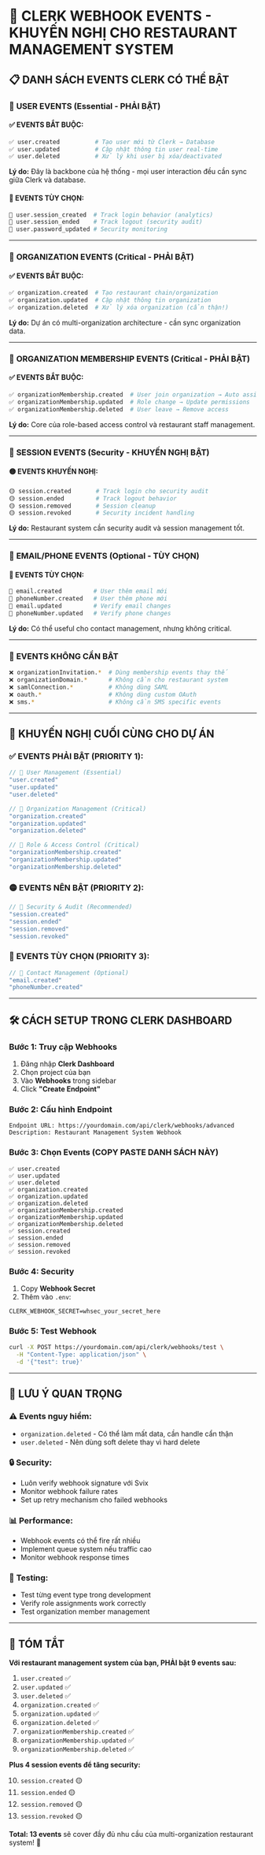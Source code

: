 # 🎯 CLERK WEBHOOK EVENTS - KHUYẾN NGHỊ CHO RESTAURANT MANAGEMENT SYSTEM

## 📋 DANH SÁCH EVENTS CLERK CÓ THỂ BẬT

### 👤 **USER EVENTS** (Essential - PHẢI BẬT)

#### ✅ **EVENTS BẮT BUỘC:**
```bash
✅ user.created          # Tạo user mới từ Clerk → Database
✅ user.updated          # Cập nhật thông tin user real-time  
✅ user.deleted          # Xử lý khi user bị xóa/deactivated
```

**Lý do:** Đây là backbone của hệ thống - mọi user interaction đều cần sync giữa Clerk và database.

#### 🔄 **EVENTS TÙY CHỌN:**
```bash
🔄 user.session_created  # Track login behavior (analytics)
🔄 user.session_ended    # Track logout (security audit)  
🔄 user.password_updated # Security monitoring
```

---

### 🏢 **ORGANIZATION EVENTS** (Critical - PHẢI BẬT)

#### ✅ **EVENTS BẮT BUỘC:**
```bash
✅ organization.created  # Tạo restaurant chain/organization
✅ organization.updated  # Cập nhật thông tin organization
✅ organization.deleted  # Xử lý xóa organization (cẩn thận!)
```

**Lý do:** Dự án có multi-organization architecture - cần sync organization data.

---

### 👥 **ORGANIZATION MEMBERSHIP EVENTS** (Critical - PHẢI BẬT)

#### ✅ **EVENTS BẮT BUỘC:**
```bash
✅ organizationMembership.created  # User join organization → Auto assign role
✅ organizationMembership.updated  # Role change → Update permissions  
✅ organizationMembership.deleted  # User leave → Remove access
```

**Lý do:** Core của role-based access control và restaurant staff management.

---

### 🔐 **SESSION EVENTS** (Security - KHUYẾN NGHỊ BẬT)

#### 🟡 **EVENTS KHUYẾN NGHỊ:**
```bash
🟡 session.created       # Track login cho security audit
🟡 session.ended         # Track logout behavior
🟡 session.removed       # Session cleanup
🟡 session.revoked       # Security incident handling
```

**Lý do:** Restaurant system cần security audit và session management tốt.

---

### 📧 **EMAIL/PHONE EVENTS** (Optional - TÙY CHỌN)

#### 🔄 **EVENTS TÙY CHỌN:**
```bash
🔄 email.created         # User thêm email mới
🔄 phoneNumber.created   # User thêm phone mới  
🔄 email.updated         # Verify email changes
🔄 phoneNumber.updated   # Verify phone changes
```

**Lý do:** Có thể useful cho contact management, nhưng không critical.

---

### 🚫 **EVENTS KHÔNG CẦN BẬT**

```bash
❌ organizationInvitation.*  # Dùng membership events thay thế
❌ organizationDomain.*      # Không cần cho restaurant system
❌ samlConnection.*          # Không dùng SAML
❌ oauth.*                   # Không dùng custom OAuth
❌ sms.*                     # Không cần SMS specific events
```

---

## 🎯 **KHUYẾN NGHỊ CUỐI CÙNG CHO DỰ ÁN**

### ✅ **EVENTS PHẢI BẬT (PRIORITY 1):**
```javascript
// 👤 User Management (Essential)
"user.created"
"user.updated" 
"user.deleted"

// 🏢 Organization Management (Critical)
"organization.created"
"organization.updated"
"organization.deleted"

// 👥 Role & Access Control (Critical)  
"organizationMembership.created"
"organizationMembership.updated"
"organizationMembership.deleted"
```

### 🟡 **EVENTS NÊN BẬT (PRIORITY 2):**
```javascript
// 🔐 Security & Audit (Recommended)
"session.created"
"session.ended"
"session.removed"
"session.revoked"
```

### 🔄 **EVENTS TÙY CHỌN (PRIORITY 3):**
```javascript
// 📧 Contact Management (Optional)
"email.created"
"phoneNumber.created"
```

---

## 🛠️ **CÁCH SETUP TRONG CLERK DASHBOARD**

### **Bước 1: Truy cập Webhooks**
1. Đăng nhập **Clerk Dashboard**
2. Chọn project của bạn
3. Vào **Webhooks** trong sidebar
4. Click **"Create Endpoint"**

### **Bước 2: Cấu hình Endpoint**
```
Endpoint URL: https://yourdomain.com/api/clerk/webhooks/advanced
Description: Restaurant Management System Webhook
```

### **Bước 3: Chọn Events (COPY PASTE DANH SÁCH NÀY)**
```
✅ user.created
✅ user.updated  
✅ user.deleted
✅ organization.created
✅ organization.updated
✅ organization.deleted
✅ organizationMembership.created
✅ organizationMembership.updated
✅ organizationMembership.deleted
✅ session.created
✅ session.ended
✅ session.removed
✅ session.revoked
```

### **Bước 4: Security**
1. Copy **Webhook Secret**
2. Thêm vào `.env`:
```env
CLERK_WEBHOOK_SECRET=whsec_your_secret_here
```

### **Bước 5: Test Webhook**
```bash
curl -X POST https://yourdomain.com/api/clerk/webhooks/test \
  -H "Content-Type: application/json" \
  -d '{"test": true}'
```

---

## 🚨 **LƯU Ý QUAN TRỌNG**

### ⚠️ **Events nguy hiểm:**
- `organization.deleted` - Có thể làm mất data, cần handle cẩn thận
- `user.deleted` - Nên dùng soft delete thay vì hard delete

### 🔒 **Security:**
- Luôn verify webhook signature với Svix
- Monitor webhook failure rates
- Set up retry mechanism cho failed webhooks

### 📊 **Performance:**
- Webhook events có thể fire rất nhiều
- Implement queue system nếu traffic cao
- Monitor webhook response times

### 🧪 **Testing:**
- Test từng event type trong development
- Verify role assignments work correctly
- Test organization member management

---

## 🎉 **TÓM TẮT**

**Với restaurant management system của bạn, PHẢI bật 9 events sau:**

1. `user.created` ✅
2. `user.updated` ✅  
3. `user.deleted` ✅
4. `organization.created` ✅
5. `organization.updated` ✅
6. `organization.deleted` ✅
7. `organizationMembership.created` ✅
8. `organizationMembership.updated` ✅
9. `organizationMembership.deleted` ✅

**Plus 4 session events để tăng security:**

10. `session.created` 🟡
11. `session.ended` 🟡  
12. `session.removed` 🟡
13. `session.revoked` 🟡

**Total: 13 events** sẽ cover đầy đủ nhu cầu của multi-organization restaurant system! 🎯
